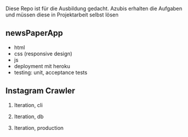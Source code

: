

Diese Repo ist für die Ausbildung gedacht. Azubis erhalten die Aufgaben und müssen diese in Projektarbeit selbst lösen

newsPaperApp
------------
- html
- css (responsive design)
- js
- deployment mit heroku
- testing: unit, acceptance tests

Instagram Crawler 
-----------------

1. Iteration, cli

2. Iteration, db

3. Iteration, production




